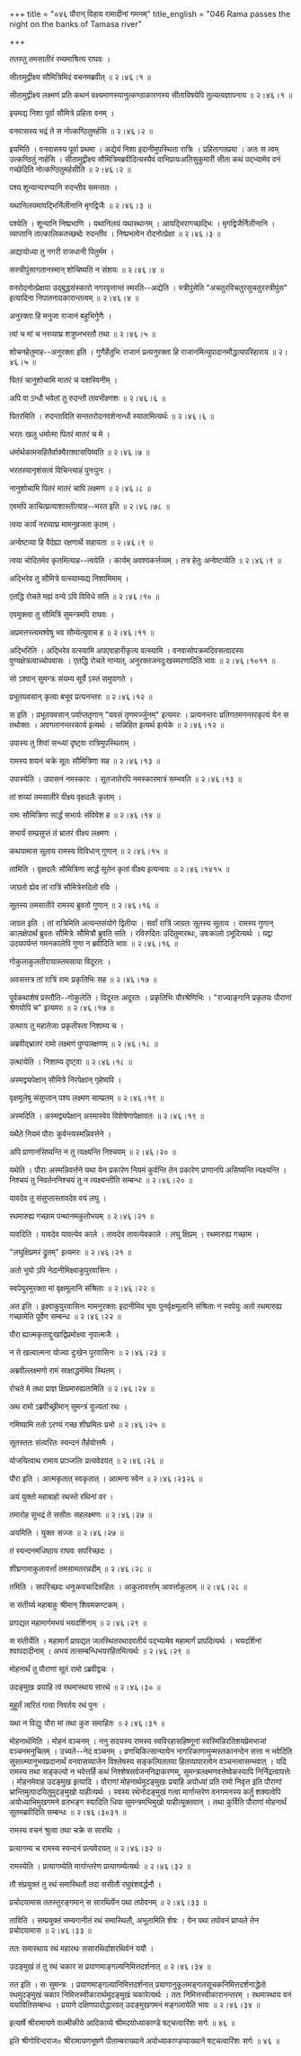 +++
title = "०४६ पौरान् विहाय रामादीनां गमनम्"
title_english = "046 Rama passes the night on the banks of Tamasa river"

+++


ततस्तु तमसातीरं रम्यमाश्रित्य राघवः ।  

सीतामुद्वीक्ष्य सौमित्रिमिदं वचनमब्रवीत्  ॥  २।४६।१  ॥   

सीतामुद्वीक्ष्य लक्ष्मणं प्रति कथनं वक्ष्यमाणस्यानुत्कण्ठाकारणस्य
सीताविषयेपि तुल्यत्वज्ञापनाय  ॥  २।४६।१  ॥   

  

इयमद्य निशा पूर्वा सौमित्रे प्रहिता वनम् ।  

वनवासस्य भद्रं ते स नोत्कण्ठितुमर्हसि  ॥  २।४६।२  ॥   

इयमिति । वनवासस्य पूर्वा प्रथमा । अद्येयं निशा इदानीमुपस्थिता रात्रिः ।
प्रहितागतप्रया । अतः स त्वम् उत्कण्ठितुं नार्हसि । सीतामुद्वीक्ष्य
सौमित्रिमब्रवीदित्यस्यैवं वाभिप्रायःअतिसुकुमारी सीता कथं पद्भ्यामेव वनं
गच्छेदिति नोत्कण्ठितुमर्हसीति  ॥  २।४६।२  ॥   

  

पश्य शून्यान्यरण्यानि रुदन्तीव समन्ततः ।  

यथानिलयमायद्भिर्निलीनानि मृगद्विजैः  ॥  २।४६।३  ॥   

पश्येति । शून्यानि निष्प्रभाणि । यथानिलयं यथास्थानम् । आयद्भिरागच्छद्भिः
। मृगद्विजैर्निलीनानि । व्याप्तानि तात्कालिकतच्छब्देः रुदन्तीव ।
निष्प्रभत्वेन रोदनोत्प्रेक्षा  ॥  २।४६।३  ॥   

  

अद्यायोध्या तु नगरी राजधानी पितुर्मम ।  

सस्त्रीपुंसागतानस्मान् शोचिष्यति न संशयः  ॥  २।४६।४  ॥   

वनरोदनोत्प्रेक्षया उद्बुद्धसंस्कारो नगरवृत्तान्तं स्मरति--अद्येति ।
स्त्रीपुंसेति "अचतुरविचतुरसुचतुरस्त्रीपुंस" इत्यादिना
निपातनादकारान्तत्वम्  ॥  २।४६।४  ॥   

  

अनुरक्ता हि मनुजा राजानं बहुभिर्गुणैः ।  

त्वां च मां च नरव्याघ्र शत्रुघ्नभरतौ तथा  ॥  २।४६।५  ॥   

शोचनहेतुमाह--अनुरक्ता इति । गुणैर्हेतुभिः राजानं प्रत्यनुरक्ता हि
राजानमित्युपादानमौद्धत्यपरिहाराय  ॥  २।४६।५  ॥   

  

पितरं चानुशोचामि मातरं च यशस्विनीम् ।  

अपि वा ऽन्धौ भवेतां तु रुदन्तौ तावभीक्ष्णशः  ॥  २।४६।६  ॥   

पितरमिति । रुदन्ताविति सन्ततरोदनवशेनान्धौ स्यातामित्यर्थः  ॥  २।४६।६  ॥   

  

भरतः खलु धर्मात्मा पितरं मातरं च मे ।  

धर्मार्थकामसहितैर्वाक्यैराश्वासयिष्यति  ॥  २।४६।७  ॥   

भरतस्यानृशंसत्वं विचिन्त्याहं पुनःपुनः ।  

नानुशोचामि पितरं मातरं चापि लक्ष्मण  ॥  २।४६।८  ॥   

एवमपि काचित्प्रत्याशास्तीत्याह--भरत इति  ॥  २।४६।७८  ॥   

  

त्वया कार्यं नरव्याघ्र मामनुव्रजता कृतम् ।  

अन्वेष्टव्या हि वैदेह्या रक्षणार्थे सहायता  ॥  २।४६।९  ॥   

त्वया चोदितमेव कृतमित्याह--त्वयेति । कार्यम् अवश्यकर्त्तव्यम् । तत्र
हेतुः अन्वेष्टव्येति  ॥  २।४६।९  ॥   

  

अद्भिरेव तु सौमित्रे वत्स्याम्यद्य निशामिमाम् ।  

एतद्धि रोचते मह्यं वन्ये ऽपि विविधे सति  ॥  २।४६।१०  ॥   

एवमुक्त्वा तु सौमित्रिं सुमन्त्रमपि राघवः ।  

अप्रमत्तस्त्वमश्वेषु भव सौम्येत्युवाच ह  ॥  २।४६।११  ॥   

अद्भिरिति । अद्भिरेव वत्स्यामि अपएवाहारीकृत्य वत्स्यामि ।
वनवासोपक्रमदिवसत्वादस्य पुण्यक्षेत्रत्वाच्चोपवासः । एतद्धि रोचते
नान्यत्, अनुरक्तजनदुःखस्मरणादिति भावः  ॥  २।४६।१०११  ॥   

  

सो ऽश्वान् सुमन्त्रः संयम्य सूर्ये ऽस्तं समुपागते ।  

प्रभूतयवसान् कृत्वा बभूव प्रत्यनन्तरः  ॥  २।४६।१२  ॥   

स इति । प्रभूतयवसान् पर्याप्ततृणान् "यवसं तृणमर्ज्जुनम्" इत्यमरः ।
प्रत्यनन्तरः प्रतिगतमनन्तरकृत्यं येन स तथोक्तः । अवगतानन्तरकार्य
इत्यर्थः । सन्निहित इत्यर्थ इत्येके  ॥  २।४६।१२  ॥   

  

उपास्य तु शिवां सन्ध्यां दृष्ट्वा रात्रिमुपस्थिताम् ।  

रामस्य शयनं चक्रे सूतः सौमित्रिणा सह  ॥  २।४६।१३  ॥   

उपास्येति । उपासनं नमस्कारः । सूतजातेरपि नमस्कारमात्रं सम्भवति  ॥ 
२।४६।१३  ॥   

  

तां शय्यां तमसातीरे वीक्ष्य वृक्षदलैः कृताम् ।  

रामः सौमित्रिणा सार्द्धं सभार्यः संविवेश ह  ॥  २।४६।१४  ॥   

सभार्यं सम्प्रसुप्तं तं भ्रातरं वीक्ष्य लक्ष्मणः ।  

कथयामास सूताय रामस्य विविधान् गुणान्  ॥  २।४६।१५  ॥   

तामिति । वृक्षदलैः सौमित्रिणा सार्द्धं सूतेन कृतां वीक्ष्य इत्यन्वयः  ॥ 
२।४६।१४१५  ॥   

  

जाग्रतो ह्येव तां रात्रिं सौमित्रेरुदितो रविः ।  

सूतस्य तमसातीरे रामस्य ब्रुवतो गुणान्  ॥  २।४६।१६  ॥   

जाग्रत इति । तां रात्रिमिति अत्यन्तसंयोगे द्वितीया । सर्वां रात्रिं
जाग्रतः सूतस्य सूताय । रामस्य गुणान् कालक्षेपार्थं ब्रुवतः सौमित्रेः
सौमित्रौ ब्रुवति सति । रविरुदितः उदितुमारब्धः, उषःकालो ऽभूदित्यर्थः ।
यद्वा उदयपर्यन्तं गमनकालेपि गुणा न ब्रवीदिति भावः  ॥  २।४६।१६  ॥   

  

गोकुलाकुलतीरायास्तमसाया विदूरतः ।  

अवसत्तत्र तां रात्रिं रामः प्रकृतिभिः सह  ॥  २।४६।१७  ॥   

पूर्वकथाशेषं प्रस्तौति--गोकुलेति । विदूरतः अदूरतः । प्रकृतिभिः
पौरश्रेणिभिः । "राज्याङ्गानि प्रकृतयः पौराणां श्रेणयोपि च" इत्यमरः  ॥ 
२।४६।१७  ॥   

  

उत्थाय तु महातेजाः प्रकृतीस्ता निशाम्य च ।  

अब्रवीद्भ्रातरं रामो लक्ष्मणं पुण्यलक्षणम्  ॥  २।४६।१८  ॥   

उत्थायेति । निशाम्य दृष्ट्वा  ॥  २।४६।१८  ॥   

  

अस्मद्व्यपेक्षान् सौमित्रे निरपेक्षान् गृहेष्वपि ।  

वृक्षमूलेषु संसुप्तान् पश्य लक्ष्मण साम्प्रतम्  ॥  २।४६।१९  ॥   

अस्मदिति । अस्मद्व्यपेक्षान् अस्मास्वेव विशेषेणापेक्षावतः  ॥  २।४६।१९
 ॥   

  

यथैते नियमं पौराः कुर्वन्त्यस्मन्निवर्त्तने ।  

अपि प्राणानसिष्यन्ति न तु त्यक्ष्यन्ति निश्चयम्  ॥  २।४६।२०  ॥   

यथेति । पौराः अस्मन्निवर्त्तने यथा येन प्रकारेण नियमं कुर्वन्ति तेन
प्रकारेण प्राणानपि असिष्यन्ति त्यक्ष्यन्ति । निश्चयं तु निवर्तननिश्चयं
तु न त्यक्ष्यन्तीति सम्बन्धः  ॥  २।४६।२०  ॥   

  

यावदेव तु संसुप्तास्तावदेव वयं लघु ।  

रथमारुह्य गच्छाम पन्थानमकुतोभयम्  ॥  २।४६।२१  ॥   

यावदिति । यावदेव यावत्येव काले । तावदेव तावत्येवकाले । लघु क्षिप्रम् ।
रथमारुह्य गच्छाम ।  

"लघुक्षिप्रमरं द्रुतम्" इत्यमरः  ॥  २।४६।२१  ॥   

  

अतो भूयो ऽपि नेदानीमिक्ष्वाकुपुरवासिनः ।  

स्वपेयुरमुरक्ता मां वृक्षमूलानि संश्रिताः  ॥  २।४६।२२  ॥   

अत इति । इक्ष्वाकुपुरवासिनः मामनुरक्ताः इदानीमिव भूयः पुनर्वृक्षमूलानि
संश्रिताः न स्वपेयुः अतो रथमारुह्य गच्छामेति पूर्वेण सम्बन्धः  ॥  २।४६।२२
 ॥   

  

पौरा ह्यात्मकृताद्दुःखाद्विप्रमोक्ष्या नृपात्मजैः ।  

न ते खल्वात्मना योज्या दुःखेन पुरवासिनः  ॥  २।४६।२३  ॥   

अब्रवील्लक्ष्मणो रामं साक्षाद्धर्ममिव स्थितम् ।  

रोचते मे तथा प्राज्ञ क्षिप्रमारुह्यतामिति  ॥  २।४६।२४  ॥   

अथ रामो ऽब्रवीच्छ्रीमान् सुमन्त्रं युज्यतां रथः ।  

गमिष्यामि ततो ऽरण्यं गच्छ शीघ्रमितः प्रभो  ॥  २।४६।२५  ॥   

सूतस्ततः संत्वरितः स्यन्दनं तैर्हयोत्तमैः ।  

योजयित्वाथ रामाय प्राञ्जलिः प्रत्यवेदयत्  ॥  २।४६।२६  ॥   

पौरा इति । आत्मकृतात् स्वकृतात् । आत्मना स्वेन  ॥  २।४६।२३२६  ॥   

  

अयं युक्तो महाबाहो रथस्ते रथिनां वर ।  

तमारोह सुभद्रं ते ससीतः सहलक्ष्मणः  ॥  २।४६।२७  ॥   

अयमिति । युक्तः सज्जः  ॥  २।४६।२७  ॥   

  

तं स्यन्दनमधिष्ठाय राघवः सपरिच्छदः ।  

शीघ्रगामाकुलावर्त्तां तमसामतरन्नदीम्  ॥  २।४६।२८  ॥   

तमिति । सपरिच्छदः धनुःकवचादिसहितः । आकुलावर्त्ताम् आवर्त्ताकुलाम्  ॥ 
२।४६।२८  ॥   

  

स संतीर्य्य महाबाहुः श्रीमान् शिवमकण्टकम् ।  

प्रापद्यत महामार्गमभयं भयदर्शिनाम्  ॥  २।४६।२९  ॥   

स संतीर्येति । महामार्गं प्रापद्यत जलस्थितरथादवतीर्य पद्भ्यामेव
महामार्गं प्रापदित्यर्थः । भयदर्शिनां श्वापदादीनाम् । अभयं
तत्सम्बन्धिभयरहितमित्यर्थः  ॥  २।४६।२९  ॥   

  

मोहनार्थं तु पौराणां सूतं रामो ऽब्रवीद्वचः ।  

उदङ्मुखः प्रयाहि त्वं रथमास्थाय सारथे  ॥  २।४६।३०  ॥   

मुहूर्तं त्वरितं गत्वा निवर्तय रथं पुनः ।  

यथा न विद्युः पौरा मां तथा कुरु समाहितः  ॥  २।४६।३१  ॥   

मोहनार्थमिति । मोहनं वञ्चनम् । ननु सदयस्य रामस्य स्वविरहासहिष्णूनां
स्वस्मिन्निरतिशयप्रेमभाजां वञ्चनमनुचितम् । उच्यते--नेदं वञ्चनम् ।
व्रणचिकित्सान्यायेन नागरिकाणामुन्मस्तकानन्देन सत्ता न भवेदिति
सुसात्म्यानुभवप्रदानार्थं वनवासव्याजेन विश्लेषस्य सङ्कल्पिततया
हितव्यापारत्वेन वञ्चनत्वासम्भवात् । यदि रामस्य तथा सङ्कल्पो न भवेत्तर्हि
कथं निश्शेषसर्वजननिद्राकरणम्, सुमन्त्रलक्ष्मणवत्तेष्वेकस्यापि
निर्निद्रत्वापत्तेः । मोहनमेवाह उदङ्मुख इत्यादि । पौराणां
मोहनार्थमुदङ्मुखः प्रयाहि अयोध्यां प्रति रामो निवृत्त इति पौराणां
भ्रान्तिमुत्पादयितुमुदङ्मुखो याहीत्यर्थः । स्वस्य रथेनोदङ्मुखं गत्वा
मार्गान्तरेण वनगमनस्य कर्तुं शक्यत्वेपि अयोध्याभिमुखगमने व्रतभङ्ग
स्यादिति धिया सुमन्त्रमभिमुखो याहीत्युक्तवान् । तथा कुर्विति पौराणां
मोहनार्थं सूतमब्रवीदिति सम्बन्धः  ॥  २।४६।३०३१  ॥   

  

रामस्य वचनं श्रुत्वा तथा चक्रे स सारथिः ।  

प्रत्यागम्य च रामस्य स्यन्दनं प्रत्यवेदयत्  ॥  २।४६।३२  ॥   

रामस्येति । प्रत्यागम्येति मार्गान्तरेण प्रत्यागम्येत्यर्थः  ॥  २।४६।३२
 ॥   

  

तौ संप्रयुक्तं तु रथं समास्थितौ तदा ससीतौ रघुवंशवर्द्धनौ ।  

प्रचोदयामास ततस्तुरङ्गमान् स सारथिर्येन पथा तपोवनम्  ॥  २।४६।३३  ॥   

ताविति । सम्प्रयुक्तं सम्यगानीतं रथं समास्थितौ, अभूतामिति शेषः । येन पथा
तपोवनं प्राप्यते तेन प्रचोदयामास  ॥  २।४६।३३  ॥   

  

ततः समास्थाय रथं महारथः ससारथिर्दाशरथिर्वनं ययौ ।  

उदङ्मुखं तं तु रथं चकार स प्रयाणमाङ्गल्यनिमित्तदर्शनात्  ॥  २।४६।३४  ॥   

तत इति । सः सुमन्त्रः । प्रयाणमाङ्गल्यानिमित्तदर्शनात्
प्रयाणानुकूलमङ्गलसूचकनिमित्तदर्शनाद्धेतो रथमुदङ्मुखं चकार
निमित्तस्वीकारार्थमुदङ्मुखं चकारेत्यर्थः । ततः निमित्तस्वीकारानन्तरम् ।
रथमास्थाय वनं ययावितिसम्बन्धः । प्रयाणे दक्षिणपादोद्धारवत् उदङ्मुखगमनं
मङ्गलायेति भावः  ॥  २।४६।३४  ॥   

  

इत्यार्षे श्रीरामायणे वाल्मीकीये आदिकाव्ये श्रीमदयोध्याकाण्डे
षट्चत्वारिंशः सर्गः  ॥  ४६  ॥   

इति श्रीगोविन्दराज० श्रीरामायणभूषणे पीताम्बराख्याने
अयोध्याकाण्डव्याख्याने षट्चत्वारिंशः सर्गः  ॥  ४६  ॥   


